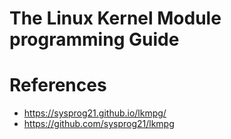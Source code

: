 # The Linux Kernel Module programming Guide

# References
- https://sysprog21.github.io/lkmpg/
- https://github.com/sysprog21/lkmpg
